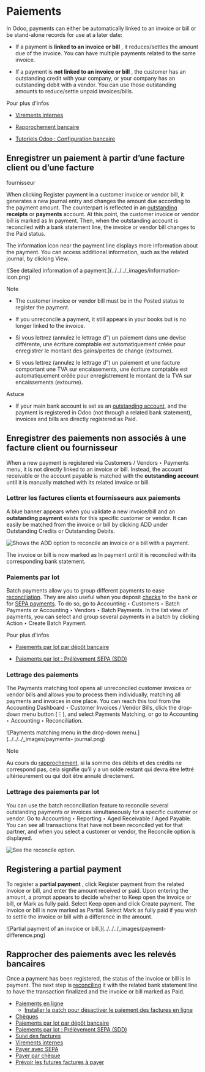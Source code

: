 # Paiements

In Odoo, payments can either be automatically linked to an invoice or bill or
be stand-alone records for use at a later date:

  * If a payment is **linked to an invoice or bill** , it reduces/settles the amount due of the invoice. You can have multiple payments related to the same invoice.

  * If a payment is **not linked to an invoice or bill** , the customer has an outstanding credit with your company, or your company has an outstanding debit with a vendor. You can use those outstanding amounts to reduce/settle unpaid invoices/bills.

Pour plus d'infos

  * [Virements internes](payments/internal_transfers.html)

  * [Rapprochement bancaire](bank/reconciliation.html)

  * [Tutoriels Odoo : Configuration bancaire](https://www.odoo.com/slides/slide/bank-configuration-1880)

## Enregistrer un paiement à partir d’une facture client ou d’une facture
fournisseur

When clicking Register payment in a customer invoice or vendor bill, it
generates a new journal entry and changes the amount due according to the
payment amount. The counterpart is reflected in an
[outstanding](bank.html#bank-outstanding-accounts) **receipts** or
**payments** account. At this point, the customer invoice or vendor bill is
marked as In payment. Then, when the outstanding account is reconciled with a
bank statement line, the invoice or vendor bill changes to the Paid status.

The information icon near the payment line displays more information about the
payment. You can access additional information, such as the related journal,
by clicking View.

![See detailed information of a payment.](../../../_images/information-
icon.png)

Note

  * The customer invoice or vendor bill must be in the Posted status to register the payment.

  * If you unreconcile a payment, it still appears in your books but is no longer linked to the invoice.

  * Si vous lettrez (annulez le lettrage d”) un paiement dans une devise différente, une écriture comptable est automatiquement créée pour enregistrer le montant des gains/pertes de change (extourne).

  * Si vous lettrez (annulez le lettrage d”) un paiement et une facture comportant une TVA sur encaissements, une écriture comptable est automatiquement créée pour enregistrement le montant de la TVA sur encaissements (extourne).

Astuce

  * If your main bank account is set as an [outstanding account](bank.html#bank-outstanding-accounts), and the payment is registered in Odoo (not through a related bank statement), invoices and bills are directly registered as Paid.

## Enregistrer des paiements non associés à une facture client ou fournisseur

When a new payment is registered via Customers / Vendors ‣ Payments menu, it
is not directly linked to an invoice or bill. Instead, the account receivable
or the account payable is matched with the **outstanding account** until it is
manually matched with its related invoice or bill.

### Lettrer les factures clients et fournisseurs aux paiements

A blue banner appears when you validate a new invoice/bill and an
**outstanding payment** exists for this specific customer or vendor. It can
easily be matched from the invoice or bill by clicking ADD under Outstanding
Credits or Outstanding Debits.

![Shows the ADD option to reconcile an invoice or a bill with a
payment.](../../../_images/add-option.png)

The invoice or bill is now marked as In payment until it is reconciled with
its corresponding bank statement.

### Paiements par lot

Batch payments allow you to group different payments to ease
[reconciliation](bank/reconciliation.html). They are also useful when you
deposit [checks](payments/checks.html) to the bank or for [SEPA
payments](payments/pay_sepa.html). To do so, go to Accounting ‣ Customers ‣
Batch Payments or Accounting ‣ Vendors ‣ Batch Payments. In the list view of
payments, you can select and group several payments in a batch by clicking
Action ‣ Create Batch Payment.

Pour plus d'infos

  * [Paiements par lot par dépôt bancaire](payments/batch.html)

  * [Paiements par lot : Prélèvement SEPA (SDD)](payments/batch_sdd.html)

### Lettrage des paiements

The Payments matching tool opens all unreconciled customer invoices or vendor
bills and allows you to process them individually, matching all payments and
invoices in one place. You can reach this tool from the Accounting Dashboard ‣
Customer Invoices / Vendor Bills, click the drop-down menu button (⋮), and
select Payments Matching, or go to Accounting ‣ Accounting ‣ Reconciliation.

![Payments matching menu in the drop-down menu.](../../../_images/payments-
journal.png)

Note

Au cours du [rapprochement](bank/reconciliation.html), si la somme des débits
et des crédits ne correspond pas, cela signifie qu’il y a un solde restant qui
devra être lettré ultérieurement ou qui doit être annulé directement.

### Lettrage des paiements par lot

You can use the batch reconciliation feature to reconcile several outstanding
payments or invoices simultaneously for a specific customer or vendor. Go to
Accounting ‣ Reporting ‣ Aged Receivable / Aged Payable. You can see all
transactions that have not been reconciled yet for that partner, and when you
select a customer or vendor, the Reconcile option is displayed.

![See the reconcile option.](../../../_images/reconcile-option.png)

## Registering a partial payment

To register a **partial payment** , click Register payment from the related
invoice or bill, and enter the amount received or paid. Upon entering the
amount, a prompt appears to decide whether to Keep open the invoice or bill,
or Mark as fully paid. Select Keep open and click Create payment. The invoice
or bill is now marked as Partial. Select Mark as fully paid if you wish to
settle the invoice or bill with a difference in the amount.

![Partial payment of an invoice or bill.](../../../_images/payment-
difference.png)

## Rapprocher des paiements avec les relevés bancaires

Once a payment has been registered, the status of the invoice or bill is In
payment. The next step is [reconciling](bank/reconciliation.html) it with the
related bank statement line to have the transaction finalized and the invoice
or bill marked as Paid.

  * [Paiements en ligne](payments/online.html)
    * [Installer le patch pour désactiver le paiement des factures en ligne](payments/online/install_portal_patch.html)
  * [Chèques](payments/checks.html)
  * [Paiements par lot par dépôt bancaire](payments/batch.html)
  * [Paiements par lot : Prélèvement SEPA (SDD)](payments/batch_sdd.html)
  * [Suivi des factures](payments/follow_up.html)
  * [Virements internes](payments/internal_transfers.html)
  * [Payer avec SEPA](payments/pay_sepa.html)
  * [Payer par chèque](payments/pay_checks.html)
  * [Prévoir les futures factures à payer](payments/forecast.html)

